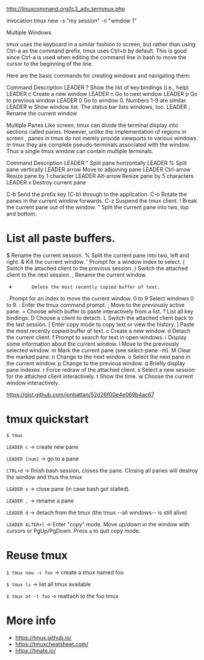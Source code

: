 http://linuxcommand.org/lc3_adv_termmux.php

invocation
tmux new -s "my session" -n "window 1"

Multiple Windows

tmux uses the keyboard in a similar fashion to screen, but rather than using Ctrl-a as the command prefix, tmux uses Ctrl+b by default. This is good since Ctrl-a is used when editing the command line in bash to move the cursor to the beginning of the line.

Here are the basic commands for creating windows and navigating them:

Command	Description
LEADER ?	Show the list of key bindings (i.e., help)
LEADER c	Create a new window
LEADER n	Go to next window
LEADER p	Go to previous window
LEADER 0	Go to window 0. Numbers 1-9 are similar.
LEADER w	Show window list. The status bar lists windows, too.
LEADER ,	Rename the current window

Multiple Panes
Like screen, tmux can divide the terminal display into sections called panes. However, unlike the implementation of regions in screen , panes in tmux do not merely provide viewports to various windows. In tmux they are complete pseudo-terminals associated with the window. Thus a single tmux window can contain multiple terminals.

Command	Description
LEADER "	Split pane horizontally
LEADER %	Split pane vertically
LEADER arrow	Move to adjoining pane
LEADER Ctrl-arrow	Resize pane by 1 character
LEADER Alt-arrow	Resize pane by 5 characters
LEADER x	Destroy current pane




C-b         Send the prefix key (C-b) through to the application.
C-o         Rotate the panes in the current window forwards.
C-z         Suspend the tmux client.
!           Break the current pane out of the window.
"           Split the current pane into two, top and bottom.
#           List all paste buffers.
$           Rename the current session.
%           Split the current pane into two, left and right.
&           Kill the current window.
'           Prompt for a window index to select.
(           Switch the attached client to the previous session.
)           Switch the attached client to the next session.
,           Rename the current window.
-           Delete the most recently copied buffer of text.
.           Prompt for an index to move the current window.
0 to 9      Select windows 0 to 9.
:           Enter the tmux command prompt.
;           Move to the previously active pane.
=           Choose which buffer to paste interactively from a list.
?           List all key bindings.
D           Choose a client to detach.
L           Switch the attached client back to the last session.
[           Enter copy mode to copy text or view the history.
]           Paste the most recently copied buffer of text.
c           Create a new window.
d           Detach the current client.
f           Prompt to search for text in open windows.
i           Display some information about the current window.
l           Move to the previously selected window.
m           Mark the current pane (see select-pane -m).
M           Clear the marked pane.
n           Change to the next window.
o           Select the next pane in the current window.
p           Change to the previous window.
q           Briefly display pane indexes.
r           Force redraw of the attached client.
s           Select a new session for the attached client interactively.
t           Show the time.
w           Choose the current window interactively.


https://gist.github.com/jonhattan/52d26f00e4e069b4ac67
# tmux quickstart

`$ tmux`

`LEADER c` -> create new pane

`LEADER [num]` -> go to a pane

`CTRL+d` -> finish bash session, closes the pane. Closing all panes will destroy the window and thus the tmux

`LEADER x` -> close pane (in case bash got stalled).

`LEADER ,` -> rename a pane

`LEADER d` -> detach from the tmux (the tmux --all windows-- is still alive)

`LEADER ALTGR+[` -> Enter "copy" mode. Move up/down in the window with cursors or PgUp/PgDown. Press `q` to quit copy mode.

# Reuse tmux

`$ tmux new -s foo` -> create a tmux named foo

`$ tmux ls` -> list all tmux available

`$ tmux at -t foo` -> reattach to the foo tmux



# More info
* https://tmux.github.io/
* https://tmuxcheatsheet.com/
* https://tmate.io/

